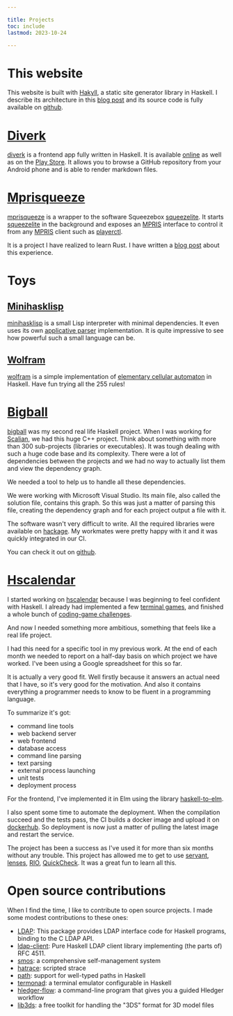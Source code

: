 ```yaml
---

title: Projects
toc: include
lastmod: 2023-10-24

---
```


# This website

This website is built with [Hakyll](https://jaspervdj.be/hakyll/), a static
site generator library in Haskell. I describe its architecture in this [blog
post](/posts/2021-02-22-This_website_is_generated_by_Hakyll.html) and its
source code is fully available on
[github](https://github.com/jecaro/jeancharles.quillet).

# [Diverk][diverk]

[diverk] is a frontend app fully written in Haskell. It is available 
[online](https://diverk.quillet.org) as well as on the [Play 
Store](https://play.google.com/store/apps/details?id=org.jecaro.diverk). It 
allows you to browse a GitHub repository from your Android phone and is able to 
render markdown files.

# [Mprisqueeze][mprisqueeze]

[mprisqueeze] is a wrapper to the software Squeezebox [squeezelite]. It starts 
[squeezelite] in the background and exposes an [MPRIS] interface to control it 
from any [MPRIS] client such as [playerctl].

It is a project I have realized to learn Rust. I have written a [blog 
post][mpris-post] about this experience.

# Toys

## [Minihasklisp][minihasklisp]

[minihasklisp] is a small Lisp interpreter with minimal dependencies. It even 
uses its own [applicative 
parser](https://github.com/jecaro/minihasklisp/blob/master/src/parser/Parser.hs) 
implementation. It is quite impressive to see how powerful such a small 
language can be.

## [Wolfram][wolfram]

[wolfram] is a simple implementation of [elementary cellular 
automaton](https://en.wikipedia.org/wiki/Elementary_cellular_automaton) in 
Haskell. Have fun trying all the 255 rules!

# [Bigball][bigball]

[bigball] was my second real life Haskell project. When I was working for 
[Scalian](https://www.scalian.com), we had this huge C++ project. Think about 
something with more than 300 sub-projects (libraries or executables). It was 
tough dealing with such a huge code base and its complexity. There were a lot 
of dependencies between the projects and we had no way to actually list them 
and view the dependency graph.

We needed a tool to help us to handle all these dependencies.

We were working with Microsoft Visual Studio. Its main file, also called the
solution file, contains this graph. So this was just a matter of parsing this
file, creating the dependency graph and for each project output a file with it.

The software wasn't very difficult to write. All the required libraries were
available on [hackage](https://hackage.haskell.org/). My workmates were pretty
happy with it and it was quickly integrated in our CI.

You can check it out on
[github](https://github.com/jecaro/bigball).

# [Hscalendar][hscalendar]

I started working on [hscalendar] because I was beginning to feel confident 
with Haskell. I already had implemented a few [terminal 
games](https://github.com/jecaro/haskell-games), and finished a whole bunch of 
[coding-game challenges](https://github.com/jecaro/codinggame-haskell).

And now I needed something more ambitious, something that feels like a real
life project.

I had this need for a specific tool in my previous work. At the end of each
month we needed to report on a half-day basis on which project we have worked.
I've been using a Google spreadsheet for this so far.

It is actually a very good fit. Well firstly because it answers an actual need
that I have, so it's very good for the motivation. And also it contains
everything a programmer needs to know to be fluent in a programming language.

To summarize it's got:

* command line tools
* web backend server
* web frontend
* database access
* command line parsing
* text parsing
* external process launching
* unit tests
* deployment process

For the frontend, I've implemented it in Elm using the library
[haskell-to-elm](https://github.com/folq/haskell-to-elm).

I also spent some time to automate the deployment. When the compilation succeed 
and the tests pass, the CI builds a docker image and upload it on 
[dockerhub](https://hub.docker.com/r/jecaro/hscalendar-server/tags). So 
deployment is now just a matter of pulling the latest image and restart the 
service.

The project has been a success as I've used it for more than six months without
any trouble. This project has allowed me to get to use
[servant](https://docs.servant.dev/en/stable/),
[lenses](https://hackage.haskell.org/package/lens),
[RIO](https://hackage.haskell.org/package/rio),
[QuickCheck](https://hackage.haskell.org/package/QuickCheck). It was a great
fun to learn all this.

# Open source contributions

When I find the time, I like to contribute to open source projects. I made some
modest contributions to these ones:

* [LDAP](https://github.com/ezyang/ldap-haskell): This package provides LDAP 
  interface code for Haskell programs, binding to the C LDAP API.
* [ldap-client](https://github.com/alasconnect/ldap-client): Pure Haskell LDAP
  client library implementing (the parts of) RFC 4511.
* [smos](https://github.com/NorfairKing/smos): a comprehensive self-management
  system
* [hatrace](https://github.com/nh2/hatrace): scripted strace
* [path](https://github.com/commercialhaskell/path): support for well-typed
  paths in Haskell
* [termonad](https://github.com/cdepillabout/termonad): a terminal emulator
  configurable in Haskell
* [hledger-flow](https://github.com/apauley/hledger-flow): a command-line
  program that gives you a guided Hledger workflow
* [lib3ds](https://github.com/hoopoe/lib3ds): a free toolkit for handling the
  "3DS" format for 3D model files

[LMS]: https://github.com/Logitech/slimserver
[MPRIS]: https://specifications.freedesktop.org/mpris-spec/latest/
[bigball]: https://github.com/jecaro/bigball
[diverk]: https://github.com/jecaro/diverk
[minihasklisp]: https://github.com/jecaro/minihasklisp
[mpris-post]:/posts/2023-06-01-A-perfect-pet-project-to-learn-Rust.html
[mprisqueeze]: https://github.com/jecaro/mprisqueeze
[hscalendar]: https://github.com/jecaro/hscalendar
[playerctl]: https://github.com/altdesktop/playerctl
[squeezelite]: https://github.com/ralph-irving/squeezelite
[squeezelite]: https://github.com/ralph-irving/squeezelite
[wolfram]: https://github.com/jecaro/wolfram

